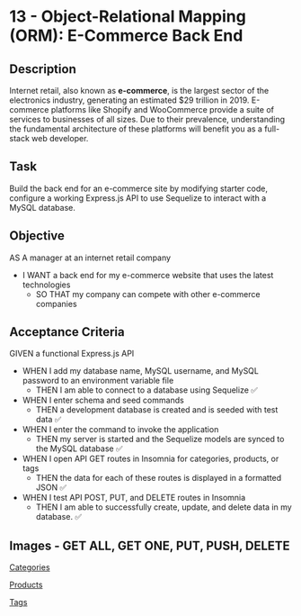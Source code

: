 # 13 - Object-Relational Mapping (ORM): E-Commerce Back End

## Description

Internet retail, also known as **e-commerce**, is the largest sector of the electronics industry, generating an estimated $29 trillion in 2019. E-commerce platforms like Shopify and WooCommerce provide a suite of services to businesses of all sizes. Due to their prevalence, understanding the fundamental architecture of these platforms will benefit you as a full-stack web developer.

## Task

Build the back end for an e-commerce site by modifying starter code, configure a working Express.js API to use Sequelize to interact with a MySQL database.

## Objective

AS A manager at an internet retail company
- I WANT a back end for my e-commerce website that uses the latest technologies
  - SO THAT my company can compete with other e-commerce companies

## Acceptance Criteria

GIVEN a functional Express.js API <BR>
- WHEN I add my database name, MySQL username, and MySQL password to an environment variable file  
  - THEN I am able to connect to a database using Sequelize  ✅
- WHEN I enter schema and seed commands
  - THEN a development database is created and is seeded with test data  ✅
- WHEN I enter the command to invoke the application
  - THEN my server is started and the Sequelize models are synced to the MySQL database  ✅
- WHEN I open API GET routes in Insomnia for categories, products, or tags
  - THEN the data for each of these routes is displayed in a formatted JSON  ✅
- WHEN I test API POST, PUT, and DELETE routes in Insomnia
  - THEN I am able to successfully create, update, and delete data in my database.  ✅

## Images - GET ALL, GET ONE, PUT, PUSH, DELETE

  [Categories](https://github.com/JohanBotes/jb-SMU13-ORMECommerceBackend/blob/main/ECommerceBackendCategories.png)
  
  [Products](https://github.com/JohanBotes/jb-SMU13-ORMECommerceBackend/blob/main/ECommerceBackendProducts.png)
   
  [Tags](https://github.com/JohanBotes/jb-SMU13-ORMECommerceBackend/blob/main/ECommerceBackendTags.png)
